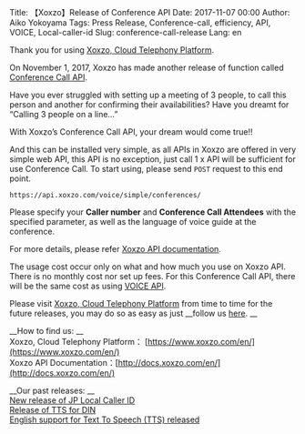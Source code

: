 Title: 【Xoxzo】Release of Conference API
Date: 2017-11-07 00:00
Author: Aiko Yokoyama
Tags: Press Release, Conference-call, efficiency, API, VOICE, Local-caller-id
Slug: conference-call-release
Lang: en

Thank you for using [Xoxzo, Cloud Telephony Platform](https://www.xoxzo.com/en/).

On November 1, 2017, Xoxzo has made another release of function called [Conference Call API](https://www.xoxzo.com/en/about/voice-api/).

Have you ever struggled with setting up a meeting of 3 people, to call this person and another for confirming their availabilities? Have you dreamt for “Calling 3 people on a line…”

With Xoxzo’s Conference Call API, your dream would come true!!

And this can be installed very simple, as all APIs in Xoxzo are offered in very simple web API, this API is no exception, just call 1 x API will be sufficient for use Conference Call. To start using, please send `POST` request to this end point.

```https://api.xoxzo.com/voice/simple/conferences/ ```

Please specify your __Caller number__ and __Conference Call Attendees__ with the specified parameter, as well as the language of voice guide at the conference.

For more details, please refer [Xoxzo API documentation](http://docs.xoxzo.com/en/voice.html#simple-conference-api).

The usage cost occur only on what and how much you use on Xoxzo API. There is no monthly cost nor set up fees. For this Conference Call API, there will be the same cost as using [VOICE API](http://docs.xoxzo.com/en/voice.html).

Please visit [Xoxzo, Cloud Telephony Platform](https://www.xoxzo.com/en/) from time to time for the future releases, you may do so as easy as just __follow us [here](https://twitter.com/xoxzotelephony). __



__How to find us: __ <br>
Xoxzo, Cloud Telephony Platform： [https://www.xoxzo.com/en/](https://www.xoxzo.com/en/) <br>
Xoxzo API Documentation：[http://docs.xoxzo.com/en/](http://docs.xoxzo.com/en/) <br>

__Our past releases: __ <br>
[New release of JP Local Caller ID](https://blog.xoxzo.com/2017/08/23/jp-local-caller-id/) <br>
[Release of TTS for DIN](https://blog.xoxzo.com/2017/05/24/text-to-speech-for-din/) <br>
[English support for Text To Speech (TTS) released](https://blog.xoxzo.com/2017/03/22/tts-en-release/) <br>

